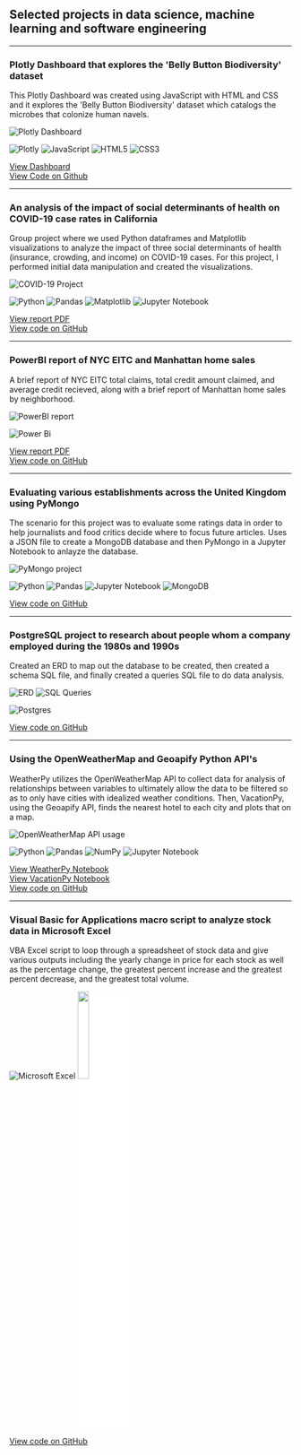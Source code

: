 ## Selected projects in data science, machine learning and software engineering

---

### Plotly Dashboard that explores the 'Belly Button Biodiversity' dataset
This Plotly Dashboard was created using JavaScript with HTML and CSS and it explores the 'Belly Button Biodiversity' dataset which catalogs the microbes that colonize human navels.

![Plotly Dashboard](images/BellyButtonPlotly.png)

![Plotly](https://img.shields.io/badge/Plotly-%233F4F75.svg?style=for-the-badge&logo=plotly&logoColor=white) ![JavaScript](https://img.shields.io/badge/javascript-%23323330.svg?style=for-the-badge&logo=javascript&logoColor=%23F7DF1E) ![HTML5](https://img.shields.io/badge/html5-%23E34F26.svg?style=for-the-badge&logo=html5&logoColor=white) ![CSS3](https://img.shields.io/badge/css3-%231572B6.svg?style=for-the-badge&logo=css3&logoColor=white)

<a href="https://justinepile.github.io/belly-button-challenge" target="_blank" rel="noopener noreferrer">View Dashboard</a>   
<a href="https://github.com/JustinePile/belly-button-challenge" target="_blank" rel="noopener noreferrer">View Code on Github</a>
<br>

---

### An analysis of the impact of social determinants of health on COVID-19 case rates in California

Group project where we used Python dataframes and Matplotlib visualizations to analyze the impact of three social determinants of health (insurance, crowding, and income) on COVID-19 cases. For this project, I performed initial data manipulation and created the visualizations.

![COVID-19 Project](images/project1.png)

![Python](https://img.shields.io/badge/python-3670A0?style=for-the-badge&logo=python&logoColor=ffdd54) ![Pandas](https://img.shields.io/badge/pandas-%23150458.svg?style=for-the-badge&logo=pandas&logoColor=white) ![Matplotlib](https://img.shields.io/badge/Matplotlib-%23eeeeee.svg?style=for-the-badge&logo=Matplotlib&logoColor=black) ![Jupyter Notebook](https://img.shields.io/badge/jupyter-%23FA0F00.svg?style=for-the-badge&logo=jupyter&logoColor=white) 

<a href="https://github.com/JustinePile/Project_1/blob/main/Project%201%20Slide%20Deck.pdf" target="_blank" rel="noopener noreferrer">View report PDF</a>
<br><a href="https://github.com/JustinePile/Project_1/" target="_blank" rel="noopener noreferrer">View code on GitHub</a>

---

### PowerBI report of NYC EITC and Manhattan home sales

A brief report of NYC EITC total claims, total credit amount claimed, and average credit recieved, along with a brief report of Manhattan home sales by neighborhood.

![PowerBI report](images/PowerBI.png)   

![Power Bi](https://img.shields.io/badge/power_bi-F2C811?style=for-the-badge&logo=powerbi&logoColor=black)


<a href="https://github.com/JustinePile/Power_BI/blob/main/Predictive%20Data%20Lab.pdf" target="_blank" rel="noopener noreferrer">View report PDF</a>
<br><a href="https://github.com/JustinePile/Power_BI" target="_blank" rel="noopener noreferrer">View code on GitHub</a>

---

### Evaluating various establishments across the United Kingdom using PyMongo
The scenario for this project was to evaluate some ratings data in order to help journalists and food critics decide where to focus future articles. Uses a JSON file to create a MongoDB database and then PyMongo in a Jupyter Notebook to anlayze the database.

![PyMongo project](images/no_sql.png)   

![Python](https://img.shields.io/badge/python-3670A0?style=for-the-badge&logo=python&logoColor=ffdd54) ![Pandas](https://img.shields.io/badge/pandas-%23150458.svg?style=for-the-badge&logo=pandas&logoColor=white) ![Jupyter Notebook](https://img.shields.io/badge/jupyter-%23FA0F00.svg?style=for-the-badge&logo=jupyter&logoColor=white) ![MongoDB](https://img.shields.io/badge/MongoDB-%234ea94b.svg?style=for-the-badge&logo=mongodb&logoColor=white)

<a href="https://github.com/JustinePile/nosql-challenge" target="_blank" rel="noopener noreferrer">View code on GitHub</a>

---

### PostgreSQL project to research about people whom a company employed during the 1980s and 1990s
Created an ERD to map out the database to be created, then created a schema SQL file, and finally created a queries SQL file to do data analysis.

![ERD](images/ERD.png)
![SQL Queries](images/sql_queries.png)

![Postgres](https://img.shields.io/badge/postgres-%23316192.svg?style=for-the-badge&logo=postgresql&logoColor=white)

<a href="https://github.com/JustinePile/sql-challenge" target="_blank" rel="noopener noreferrer">View code on GitHub</a>

---

### Using the OpenWeatherMap and Geoapify Python API's

WeatherPy utilizes the OpenWeatherMap API to collect data for analysis of relationships between variables to ultimately allow the data to be filtered so as to only have cities with idealized weather conditions. Then, VacationPy, using the Geoapify API, finds the nearest hotel to each city and plots that on a map.   

![OpenWeatherMap API usage](images/APIs.png)    

![Python](https://img.shields.io/badge/python-3670A0?style=for-the-badge&logo=python&logoColor=ffdd54) 	![Pandas](https://img.shields.io/badge/pandas-%23150458.svg?style=for-the-badge&logo=pandas&logoColor=white) ![NumPy](https://img.shields.io/badge/numpy-%23013243.svg?style=for-the-badge&logo=numpy&logoColor=white) ![Jupyter Notebook](https://img.shields.io/badge/jupyter-%23FA0F00.svg?style=for-the-badge&logo=jupyter&logoColor=white)

<a href="https://github.com/JustinePile/python-api-challenge/blob/main/WeatherPy/WeatherPy.ipynb" target="_blank" rel="noopener noreferrer">View WeatherPy Notebook</a>
<br><a href="https://github.com/JustinePile/python-api-challenge/blob/main/VacationPy/VacationPy.ipynb" target="_blank" rel="noopener noreferrer">View VacationPy Notebook</a>
<br><a href="https://github.com/JustinePile/python-api-challenge" target="_blank" rel="noopener noreferrer">View code on GitHub</a>

---

### Visual Basic for Applications macro script to analyze stock data in Microsoft Excel

VBA Excel script to loop through a spreadsheet of stock data and give various outputs including the yearly change in price for each stock as well as the percentage change, the greatest percent increase and the greatest percent decrease, and the greatest total volume.

![Microsoft Excel](https://img.shields.io/badge/Microsoft_Excel-217346?style=for-the-badge&logo=microsoft-excel&logoColor=white) <img src="images/VBA_logo.png" style="background-color:white" width="20%" height="20%"> 

<a href="https://github.com/JustinePile/VBA-challenge" target="_blank" rel="noopener noreferrer">View code on GitHub</a>




<!-- https://github.com/Ileriayo/markdown-badges -->
